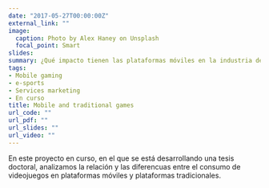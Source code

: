 ```yaml
---
date: "2017-05-27T00:00:00Z"
external_link: ""
image:
  caption: Photo by Alex Haney on Unsplash
  focal_point: Smart
slides: 
summary: ¿Qué impacto tienen las plataformas móviles en la industria del videojuego?
tags:
- Mobile gaming
- e-sports
- Services marketing
- En curso
title: Mobile and traditional games
url_code: ""
url_pdf: ""
url_slides: ""
url_video: ""
---
```


En este proyecto en curso, en el que se está desarrollando una tesis doctoral, analizamos la relación y las diferencuas entre el consumo de videojuegos en plataformas móviles y plataformas tradicionales.


